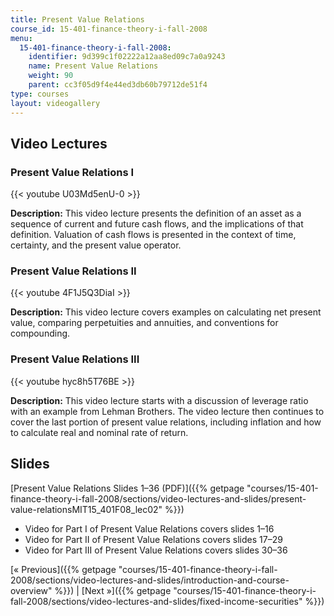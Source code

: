 ```yaml
---
title: Present Value Relations
course_id: 15-401-finance-theory-i-fall-2008
menu:
  15-401-finance-theory-i-fall-2008:
    identifier: 9d399c1f02222a12aa8ed09c7a0a9243
    name: Present Value Relations
    weight: 90
    parent: cc3f05d9f4e44ed3db60b79712de51f4
type: courses
layout: videogallery
---
```

Video Lectures
--------------

### Present Value Relations I

{{< youtube U03Md5enU-0 >}}

**Description:** This video lecture presents the definition of an asset as a sequence of current and future cash flows, and the implications of that definition. Valuation of cash flows is presented in the context of time, certainty, and the present value operator.

### Present Value Relations II

{{< youtube 4F1J5Q3DiaI >}}

**Description:** This video lecture covers examples on calculating net present value, comparing perpetuities and annuities, and conventions for compounding.

### Present Value Relations III

{{< youtube hyc8h5T76BE >}}

**Description:** This video lecture starts with a discussion of leverage ratio with an example from Lehman Brothers. The video lecture then continues to cover the last portion of present value relations, including inflation and how to calculate real and nominal rate of return.

Slides
------

[Present Value Relations Slides 1–36 (PDF)]({{% getpage "courses/15-401-finance-theory-i-fall-2008/sections/video-lectures-and-slides/present-value-relationsMIT15_401F08_lec02" %}})

*   Video for Part I of Present Value Relations covers slides 1–16
*   Video for Part II of Present Value Relations covers slides 17–29
*   Video for Part III of Present Value Relations covers slides 30–36

[« Previous]({{% getpage "courses/15-401-finance-theory-i-fall-2008/sections/video-lectures-and-slides/introduction-and-course-overview" %}}) | [Next »]({{% getpage "courses/15-401-finance-theory-i-fall-2008/sections/video-lectures-and-slides/fixed-income-securities" %}})
